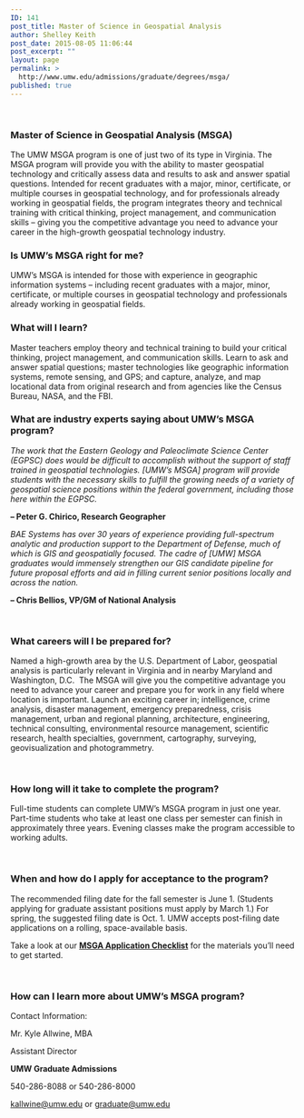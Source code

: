 ```yaml
---
ID: 141
post_title: Master of Science in Geospatial Analysis
author: Shelley Keith
post_date: 2015-08-05 11:06:44
post_excerpt: ""
layout: page
permalink: >
  http://www.umw.edu/admissions/graduate/degrees/msga/
published: true
---
```

<strong> </strong>
<h3>Master of Science in Geospatial Analysis (MSGA)</h3>
The UMW MSGA program is one of just two of its type in Virginia. The MSGA program will provide you with the ability to master geospatial technology and critically assess data and results to ask and answer spatial questions. Intended for recent graduates with a major, minor, certificate, or multiple courses in geospatial technology, and for professionals already working in geospatial fields, the program integrates theory and technical training with critical thinking, project management, and communication skills – giving you the competitive advantage you need to advance your career in the high-growth geospatial technology industry.
<h3>Is UMW’s MSGA right for me?</h3>
UMW’s MSGA is intended for those with experience in geographic information systems – including recent graduates with a major, minor, certificate, or multiple courses in geospatial technology and professionals already working in geospatial fields.
<h3>What will I learn?</h3>
Master teachers employ theory and technical training to build your critical thinking, project management, and communication skills. Learn to ask and answer spatial questions; master technologies like geographic information systems, remote sensing, and GPS; and capture, analyze, and map locational data from original research and from agencies like the Census Bureau, NASA, and the FBI.
<h3>What are industry experts saying about UMW’s MSGA program?</h3>
<em>The work that the Eastern Geology and Paleoclimate Science Center (EGPSC) does would be difficult to accomplish without the support of staff trained in geospatial technologies. [UMW’s MSGA] program will provide students with the necessary skills to fulfill the growing needs of a variety of geospatial science positions within the federal government, including those here within the EGPSC.</em>

<strong>– Peter G. Chirico, Research Geographer</strong>

<em>BAE Systems has over 30 years of experience providing full-spectrum analytic and production support to the Department of Defense, much of which is GIS and geospatially focused. The cadre of [UMW] MSGA graduates would immensely strengthen our GIS candidate pipeline for future proposal efforts and aid in filling current senior positions locally and across the nation.</em>

<strong>– Chris Bellios, VP/GM of National Analysis</strong>

&nbsp;
<h3>What careers will I be prepared for?</h3>
Named a high-growth area by the U.S. Department of Labor, geospatial analysis is particularly relevant in Virginia and in nearby Maryland and Washington, D.C.  The MSGA will give you the competitive advantage you need to advance your career and prepare you for work in any field where location is important. Launch an exciting career in; intelligence, crime analysis, disaster management, emergency preparedness, crisis management, urban and regional planning, architecture, engineering, technical consulting, environmental resource management, scientific research, health specialties, government, cartography, surveying, geovisualization and photogrammetry.

<strong> </strong>
<h3>How long will it take to complete the program?</h3>
Full-time students can complete UMW’s MSGA program in just one year. Part-time students who take at least one class per semester can finish in approximately three years. Evening classes make the program accessible to working adults.

<strong> </strong>
<h3>When and how do I apply for acceptance to the program?</h3>
The recommended filing date for the fall semester is June 1. (Students applying for graduate assistant positions must apply by March 1.) For spring, the suggested filing date is Oct. 1. UMW accepts post-filing date applications on a rolling, space-available basis.

Take a look at our <a href="http://www.umw.edu/admissions/graduate/degrees/msga/msga-checklist/"><strong>MSGA Application Checklist</strong></a> for the materials you’ll need to get started.

<strong> </strong>
<h3>How can I learn more about UMW’s MSGA program?</h3>
Contact Information:

Mr. Kyle Allwine, MBA

Assistant Director

<strong>UMW Graduate Admissions</strong>

540-286-8088 or 540-286-8000

<a href="mailto:kallwine@umw.edu">kallwine@umw.edu</a> or <a href="mailto:graduate@umw.edu">graduate@umw.edu</a>

&nbsp;